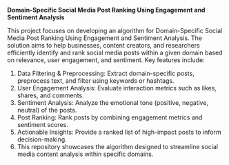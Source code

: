 **Domain-Specific Social Media Post Ranking Using Engagement and Sentiment Analysis**

This project focuses on developing an algorithm for Domain-Specific Social Media Post Ranking Using Engagement and Sentiment Analysis. The solution aims to help businesses, content creators, and researchers efficiently identify and rank social media posts within a given domain based on relevance, user engagement, and sentiment. Key features include:

1. Data Filtering & Preprocessing: Extract domain-specific posts, preprocess text, and filter using keywords or hashtags.
2. User Engagement Analysis: Evaluate interaction metrics such as likes, shares, and comments.
3. Sentiment Analysis: Analyze the emotional tone (positive, negative, neutral) of the posts.
4. Post Ranking: Rank posts by combining engagement metrics and sentiment scores.
5. Actionable Insights: Provide a ranked list of high-impact posts to inform decision-making.
6. This repository showcases the algorithm designed to streamline social media content analysis within specific domains.

